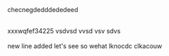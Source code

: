 <br>
<br>

checnegdedddededeed

<br>xxxwqfef34225
vsdvsd
vvsd
vsv
sdvs\
<br>
new line added let's see
so wehat lknocdc
clkacouw
